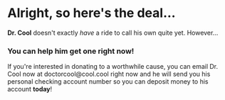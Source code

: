<!DOCTYPE html>
  <html>
    <head>
    <h1>Alright, so here's the deal...</h1>
    </head>
    <body>
    <p><b>Dr. Cool</b> doesn't exactly <i>have</i> a ride to call his own quite yet. However...</p>
    <h3>You can help him get one right now!</h3>
    <p>If you're interested in donating to a worthwhile cause, you can email Dr. Cool now at doctorcool@cool.cool right now and he will send you his personal checking account number so you can deposit money to his account <b>today</b>!
      <IMG SRC="">
